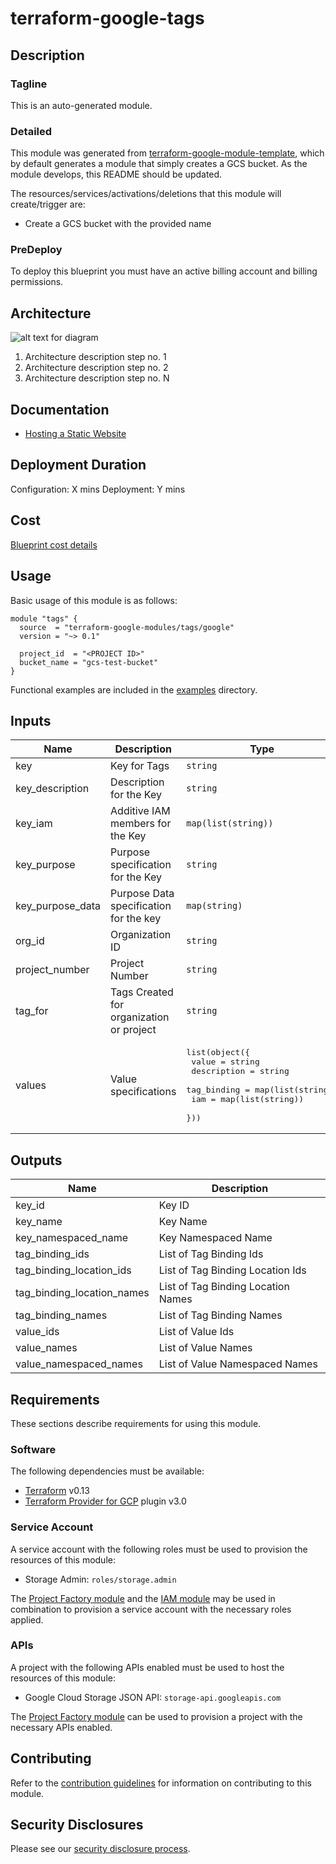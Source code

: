 # terraform-google-tags

## Description
### Tagline
This is an auto-generated module.

### Detailed
This module was generated from [terraform-google-module-template](https://github.com/terraform-google-modules/terraform-google-module-template/), which by default generates a module that simply creates a GCS bucket. As the module develops, this README should be updated.

The resources/services/activations/deletions that this module will create/trigger are:

- Create a GCS bucket with the provided name

### PreDeploy
To deploy this blueprint you must have an active billing account and billing permissions.

## Architecture
![alt text for diagram](https://www.link-to-architecture-diagram.com)
1. Architecture description step no. 1
2. Architecture description step no. 2
3. Architecture description step no. N

## Documentation
- [Hosting a Static Website](https://cloud.google.com/storage/docs/hosting-static-website)

## Deployment Duration
Configuration: X mins
Deployment: Y mins

## Cost
[Blueprint cost details](https://cloud.google.com/products/calculator?id=02fb0c45-cc29-4567-8cc6-f72ac9024add)

## Usage

Basic usage of this module is as follows:

```hcl
module "tags" {
  source  = "terraform-google-modules/tags/google"
  version = "~> 0.1"

  project_id  = "<PROJECT ID>"
  bucket_name = "gcs-test-bucket"
}
```

Functional examples are included in the
[examples](./examples/) directory.

<!-- BEGINNING OF PRE-COMMIT-TERRAFORM DOCS HOOK -->
## Inputs

| Name | Description | Type | Default | Required |
|------|-------------|------|---------|:--------:|
| key | Key for Tags | `string` | n/a | yes |
| key\_description | Description for the Key | `string` | `""` | no |
| key\_iam | Additive IAM members for the Key | `map(list(string))` | `{}` | no |
| key\_purpose | Purpose specification for the Key | `string` | `""` | no |
| key\_purpose\_data | Purpose Data specification for the key | `map(string)` | `{}` | no |
| org\_id | Organization ID | `string` | `""` | no |
| project\_number | Project Number | `string` | `""` | no |
| tag\_for | Tags Created for organization or project | `string` | `"organization"` | no |
| values | Value specifications | <pre>list(object({<br>    value       = string<br>    description = string<br>    tag_binding = map(list(string))<br>    iam         = map(list(string))<br>  }))</pre> | `[]` | no |

## Outputs

| Name | Description |
|------|-------------|
| key\_id | Key ID |
| key\_name | Key Name |
| key\_namespaced\_name | Key Namespaced Name |
| tag\_binding\_ids | List of Tag Binding Ids |
| tag\_binding\_location\_ids | List of Tag Binding Location Ids |
| tag\_binding\_location\_names | List of Tag Binding Location Names |
| tag\_binding\_names | List of Tag Binding Names |
| value\_ids | List of Value Ids |
| value\_names | List of Value Names |
| value\_namespaced\_names | List of Value Namespaced Names |

<!-- END OF PRE-COMMIT-TERRAFORM DOCS HOOK -->

## Requirements

These sections describe requirements for using this module.

### Software

The following dependencies must be available:

- [Terraform][terraform] v0.13
- [Terraform Provider for GCP][terraform-provider-gcp] plugin v3.0

### Service Account

A service account with the following roles must be used to provision
the resources of this module:

- Storage Admin: `roles/storage.admin`

The [Project Factory module][project-factory-module] and the
[IAM module][iam-module] may be used in combination to provision a
service account with the necessary roles applied.

### APIs

A project with the following APIs enabled must be used to host the
resources of this module:

- Google Cloud Storage JSON API: `storage-api.googleapis.com`

The [Project Factory module][project-factory-module] can be used to
provision a project with the necessary APIs enabled.

## Contributing

Refer to the [contribution guidelines](./CONTRIBUTING.md) for
information on contributing to this module.

[iam-module]: https://registry.terraform.io/modules/terraform-google-modules/iam/google
[project-factory-module]: https://registry.terraform.io/modules/terraform-google-modules/project-factory/google
[terraform-provider-gcp]: https://www.terraform.io/docs/providers/google/index.html
[terraform]: https://www.terraform.io/downloads.html

## Security Disclosures

Please see our [security disclosure process](./SECURITY.md).

